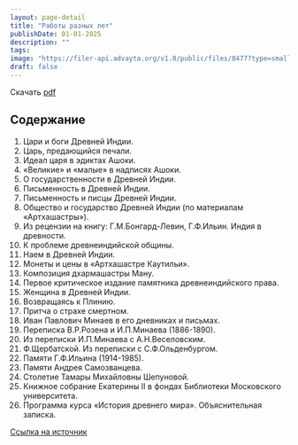 ```yaml
---
layout: page-detail
title: "Работы разных лет"
publishDate: 01-01-2025
description: ""
tags:
image: "https://filer-api.advayta.org/v1.0/public/files/8477?type=small"
draft: false
---
```


Скачать [pdf](https://filer-api.advayta.org/v1.0/public/files/8477?type=medium)

  
## Содержание

  
 1) Цари и боги Древней Индии.  
 2) Царь, предающийся печали.  
 3) Идеал царя в эдиктах Ашоки.  
 4) «Великие» и «малые» в надписях Ашоки.  
 5) О государственности в Древней Индии.  
 6) Письменность в Древней Индии.  
 7) Письменность и писцы Древней Индии.  
 8) Общество и государство Древней Индии (по материалам «Артхашастры»).  
 9) Из рецензии на книгу: Г.М.Бонгард-Левин, Г.Ф.Ильин. Индия в древности.  
 10) К проблеме древнеиндийской общины.  
 11) Наем в Древней Индии.  
 12) Монеты и цены в «Артхашастре Каутильи».  
 13) Композиция дхармашастры Ману.  
 14) Первое критическое издание памятника древнеиндийского права.  
 15) Женщина в Древней Индии.  
 16) Возвращаясь к Плинию.  
 17) Притча о страхе смертном.  
 18) Иван Павлович Минаев в его дневниках и письмах.  
 19) Переписка В.Р.Розена и И.П.Минаева (1886-1890).  
 20) Из переписки И.П.Минаева с А.Н.Веселовским.  
 21) Ф.Щербатской. Из переписки с С.Ф.Ольденбургом.  
 22) Памяти Г.Ф.Ильина (1914-1985).  
 23) Памяти Андрея Самозванцева.  
 24) Столетие Тамары Михайловны Шепуновой.  
 25) Книжное собрание Екатерины II в фондах Библиотеки Московского университета.  
 26) Программа курса «История древнего мира». Объяснительная записка.

  
[Ссылка на источник](https://www.academia.edu/35534444/%D0%A0%D0%B0%D0%B1%D0%BE%D1%82%D1%8B%5F%D1%80%D0%B0%D0%B7%D0%BD%D1%8B%D1%85%5F%D0%BB%D0%B5%D1%82)  
  
  
